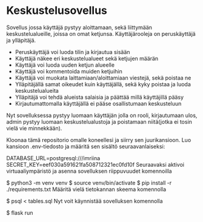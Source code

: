 # Keskustelusovellus

Sovellus jossa käyttäjä pystyy aloittamaan, sekä liittymään keskustelualueille, joissa on omat ketjunsa. Käyttäjärooleja on peruskäyttäjä ja ylläpitäjä.

- Peruskäyttäjä voi luoda tilin ja kirjautua sisään
- Käyttäjä näkee eri keskustelualueet sekä ketjujen määrän
- Käyttäjä voi luoda uuden ketjun alueelle
- Käyttäjä voi kommentoida muiden ketjuihin
- Käyttäjä voi muokata laittamiaan/aloittamiaan viestejä, sekä poistaa ne
- Ylläpitäjällä samat oikeudet kuin käyttäjällä, sekä kyky poistaa ja luoda keskustelualueita
- Ylläpitäjä voi tehdä alueista salaisia ja päättää millä käyttäjillä pääsy
- Kirjautumattomalla käyttäjällä ei pääse osallistumaan keskusteluun

Nyt sovelluksessa pystyy luomaan käyttäjän jolla on rooli, kirjautumaan ulos, admin pystyy luomaan keskustelualustoja ja poistamaan niitä(jotka ei tosin vielä vie minnekkään). 

Kloonaa tämä repositorio omalle koneellesi ja siirry sen juurikansioon. Luo kansioon .env-tiedosto ja määritä sen sisältö seuraavanlaiseksi:

DATABASE_URL=postgresql:///imriina
SECRET_KEY=eef030a591621fa508712321ec0fd10f
Seuraavaksi aktivoi virtuaaliympäristö ja asenna sovelluksen riippuvuudet komennoilla

$ python3 -m venv venv
$ source venv/bin/activate
$ pip install -r ./requirements.txt
Määritä vielä tietokannan skeema komennolla

$ psql < tables.sql
Nyt voit käynnistää sovelluksen komennolla

$ flask run